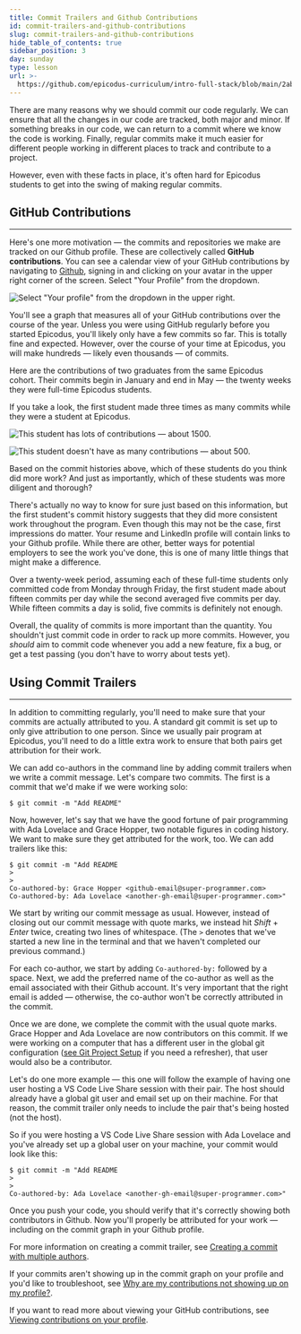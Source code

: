 ```yaml
---
title: Commit Trailers and Github Contributions
id: commit-trailers-and-github-contributions
slug: commit-trailers-and-github-contributions
hide_table_of_contents: true
sidebar_position: 3
day: sunday
type: lesson
url: >-
  https://github.com/epicodus-curriculum/intro-full-stack/blob/main/2ab_tracking_contributions_on_github.md
---
```


There are many reasons why we should commit our code regularly. We can ensure that all the changes in our code are tracked, both major and minor. If something breaks in our code, we can return to a commit where we know the code is working. Finally, regular commits make it much easier for different people working in different places to track and contribute to a project.

However, even with these facts in place, it's often hard for Epicodus students to get into the swing of making regular commits. 

## GitHub Contributions

---

Here's one more motivation — the commits and repositories we make are tracked on our Github profile. These are collectively called **GitHub contributions**. You can see a calendar view of your GitHub contributions by navigating to [Github](https://github.com/), signing in and clicking on your avatar in the upper right corner of the screen. Select "Your Profile" from the dropdown.

![Select "Your profile" from the dropdown in the upper right.](https://learnhowtoprogram.s3.us-west-2.amazonaws.com/INTRO/week1-html-css/Week-1-2020-images/gh-contributions-lesson/your-gh-profile.png)

You'll see a graph that measures all of your GitHub contributions over the course of the year. Unless you were using GitHub regularly before you started Epicodus, you'll likely only have a few commits so far. This is totally fine and expected. However, over the course of your time at Epicodus, you will make hundreds — likely even thousands — of commits.

Here are the contributions of two graduates from the same Epicodus cohort. Their commits begin in January and end in May — the twenty weeks they were full-time Epicodus students. 

If you take a look, the first student made three times as many commits while they were a student at Epicodus.

![This student has lots of contributions — about 1500.](https://learnhowtoprogram.s3.us-west-2.amazonaws.com/INTRO/week1-html-css/Week-1-2020-images/gh-contributions-lesson/many-contributions.png)

![This student doesn't have as many contributions — about 500.](https://learnhowtoprogram.s3.us-west-2.amazonaws.com/INTRO/week1-html-css/Week-1-2020-images/gh-contributions-lesson/few-contributions.png)

Based on the commit histories above, which of these students do you think did more work? And just as importantly, which of these students was more diligent and thorough?

There's actually no way to know for sure just based on this information, but the first student's commit history suggests that they did more consistent work throughout the program. Even though this may not be the case, first impressions do matter. Your resume and LinkedIn profile will contain links to your Github profile. While there are other, better ways for potential employers to see the work you've done, this is one of many little things that might make a difference.

Over a twenty-week period, assuming each of these full-time students only committed code from Monday through Friday, the first student made about fifteen commits per day while the second averaged five commits per day. While fifteen commits a day is solid, five commits is definitely not enough.

Overall, the quality of commits is more important than the quantity. You shouldn't just commit code in order to rack up more commits. However, you _should_ aim to commit code whenever you add a new feature, fix a bug, or get a test passing (you don't have to worry about tests yet).

## Using Commit Trailers

---

In addition to committing regularly, you'll need to make sure that your commits are actually attributed to you. A standard git commit is set up to only give attribution to one person. Since we usually pair program at Epicodus, you'll need to do a little extra work to ensure that both pairs get attribution for their work.

We can add co-authors in the command line by adding commit trailers when we write a commit message. Let's compare two commits. The first is a commit that we'd make if we were working solo:

```
$ git commit -m "Add README"
```

Now, however, let's say that we have the good fortune of pair programming with Ada Lovelace and Grace Hopper, two notable figures in coding history. We want to make sure they get attributed for the work, too. We can add trailers like this:

```
$ git commit -m "Add README
>
>
Co-authored-by: Grace Hopper <github-email@super-programmer.com>
Co-authored-by: Ada Lovelace <another-gh-email@super-programmer.com>"
```

We start by writing our commit message as usual. However, instead of closing out our commit message with quote marks, we instead hit _Shift_ + _Enter_ twice, creating two lines of whitespace. (The `>` denotes that we've started a new line in the terminal and that we haven't completed our previous command.)

For each co-author, we start by adding `Co-authored-by:` followed by a space. Next, we add the preferred name of the co-author as well as the email associated with their Github account. It's very important that the right email is added — otherwise, the co-author won't be correctly attributed in the commit.

Once we are done, we complete the commit with the usual quote marks. Grace Hopper and Ada Lovelace are now contributors on this commit. If we were working on a computer that has a different user in the global git configuration ([see Git Project Setup](https://new.learnhowtoprogram.com/introduction-to-programming/git-html-and-css/practice-git-project-setup) if you need a refresher), that user would also be a contributor.

Let's do one more example — this one will follow the example of having one user hosting a VS Code Live Share session with their pair. The host should already have a global git user and email set up on their machine. For that reason, the commit trailer only needs to include the pair that's being hosted (not the host).

So if you were hosting a VS Code Live Share session with Ada Lovelace and you've already set up a global user on your machine, your commit would look like this:

```
$ git commit -m "Add README
>
>
Co-authored-by: Ada Lovelace <another-gh-email@super-programmer.com>"
```

Once you push your code, you should verify that it's correctly showing both contributors in Github. Now you'll properly be attributed for your work — including on the commit graph in your Github profile.

For more information on creating a commit trailer, see [Creating a commit with multiple authors](https://help.github.com/en/github/committing-changes-to-your-project/creating-a-commit-with-multiple-authors).

If your commits aren't showing up in the commit graph on your profile and you'd like to troubleshoot, see [Why are my contributions not showing up on my profile?](https://help.github.com/en/github/setting-up-and-managing-your-github-profile/why-are-my-contributions-not-showing-up-on-my-profile).

If you want to read more about viewing your GitHub contributions, see [Viewing contributions on your profile](https://docs.github.com/en/account-and-profile/setting-up-and-managing-your-github-profile/managing-contribution-graphs-on-your-profile/viewing-contributions-on-your-profile).
